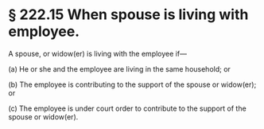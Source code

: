 # § 222.15   When spouse is living with employee.

A spouse, or widow(er) is living with the employee if—


(a) He or she and the employee are living in the same household; or


(b) The employee is contributing to the support of the spouse or widow(er); or


(c) The employee is under court order to contribute to the support of the spouse or widow(er).




